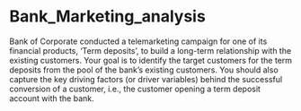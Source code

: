 # Bank_Marketing_analysis
Bank of Corporate conducted a telemarketing campaign for one of its financial products, ‘Term deposits’, to build a long-term relationship with the existing customers. Your goal is to identify the target customers for the term deposits from the pool of the bank’s existing customers. You should also capture the key driving factors (or driver variables) behind the successful conversion of a customer, i.e., the customer opening a term deposit account with the bank.
